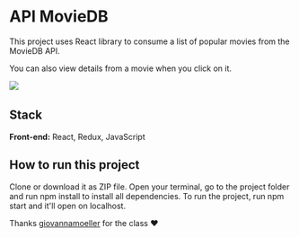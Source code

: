 
# API MovieDB

This project uses React library to consume a list of popular movies from the MovieDB API.

You can also view details from a movie when you click on it.

<img src = "/public/img/movies.jpg">
<img scr = "/public/img/details-movies.png">

## Stack

**Front-end:** React, Redux, JavaScript

## How to run this project

Clone or download it as ZIP file. Open your terminal, go to the project folder and run npm install to install all dependencies. To run the project, run npm start and it'll open on localhost.

Thanks [giovannamoeller](https://github.com/giovannamoeller) for the class ❤️

